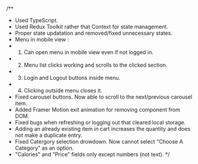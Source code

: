 /\*\*

- Used TypeScript.
- Used Redux Toolkit rather that Context for state management.
- Proper state updatation and removed/fixed unnecessary states.
- Menu in mobile view :
- 1. Can open menu in mobile view even if not logged in.
- 2. Menu list clicks working and scrolls to the clicked section.
- 3. Login and Logout buttons inside menu.
- 4. Clicking outside menu closes it.
- Fixed carousel buttons. Now able to scroll to the next/previous carousel item.
- Added Framer Motion exit animation for removing component from DOM.
- Fixed bugs when refreshing or logging out that cleared local storage.
- Adding an already existing item in cart increases the quantity and does not make a duplicate entry.
- Fixed Catergory selection drowdown. Now cannot select "Choose A Category" as an option.
- "Calories" and "Price" fields only except numbers (not text).
  \*/
